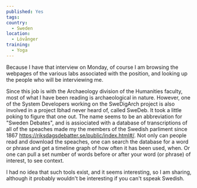 ```yaml
---
published: Yes
tags:
country:
  - Sweden
location:
  - Lövånger
training:
  - Yoga
---
```

Because I have that interview on Monday, of course I am browsing the webpages of the various labs associated with the position, and looking up the people who will be interviewing me.

Since this job is with the Archaeology division of the Humanities faculty, most of what I have been reading is archaeological in nature. However, one of the System Developers working on the SweDigArch project is also involved in a project Ibhad never heard of, called SweDeb. It took a little poking to figure that one out. The name seems to be an abbreviation for "Sweden Debates", and is assiociated with a database of transcriptions of all of the speaches made my the members of the Swedish parliment since 1867  https://riksdagsdebatter.se/public/index.html#/. Not only can people read and download the speaches, one can search the database for a word or phrase and get a timeline graph of how often it has been used, when. Or one can pull a set number of words before or after your word (or phrase) of interest, to see context. 

I had no idea that such tools exist, and it seems interesting, so I am sharing, although it probably wouldn't be interesting if you can't sspeak Swedish. 